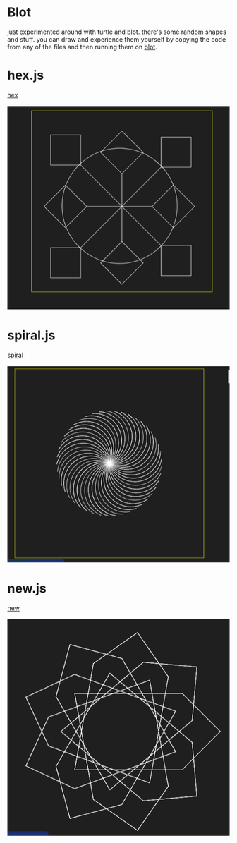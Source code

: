 # Blot

just experimented around with turtle and blot. there's some random shapes and stuff. you can draw and experience them yourself by copying the code from any of the files and then running them on [blot](https://blot.hackclub.com/editor).


# hex.js
[hex](https://blot.hackclub.com/editor?shareId=0af10733-02b4-49a6-b497-04541afbf519)<br><br>
![alt text](image.png)

# spiral.js
[spiral](https://blot.hackclub.com/editor?shareId=a35d5ddb-97a8-4e80-b930-38a8dd7f3809)<br><br>
![alt text](image-1.png)

# new.js
[new](https://blot.hackclub.com/editor?shareId=28221b2e-d62c-41d3-bc96-555f893064aa)<br><br>
![alt text](image-2.png)